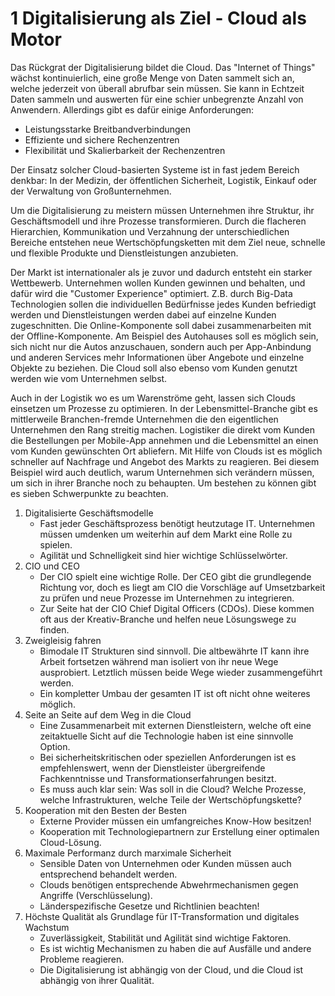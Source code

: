 # 1 Digitalisierung als Ziel - Cloud als Motor

Das Rückgrat der Digitalisierung bildet die Cloud. Das "Internet of Things" wächst kontinuierlich, eine große Menge von Daten sammelt sich an, welche jederzeit von überall abrufbar sein müssen. Sie kann in Echtzeit Daten sammeln und auswerten für eine schier unbegrenzte Anzahl von Anwendern. Allerdings gibt es dafür einige Anforderungen:

* Leistungsstarke Breitbandverbindungen
* Effiziente und sichere Rechenzentren
* Flexibilität und Skalierbarkeit der Rechenzentren

Der Einsatz solcher Cloud-basierten Systeme ist in fast jedem Bereich denkbar: In der Medizin, der öffentlichen Sicherheit, Logistik, Einkauf oder der Verwaltung von Großunternehmen.

Um die Digitalisierung zu meistern müssen Unternehmen ihre Struktur, ihr Geschäftsmodell und ihre Prozesse transformieren. Durch die flacheren Hierarchien, Kommunikation und Verzahnung der unterschiedlichen Bereiche entstehen neue Wertschöpfungsketten mit dem Ziel neue, schnelle und flexible Produkte und Dienstleistungen anzubieten.

Der Markt ist internationaler als je zuvor und dadurch entsteht ein starker Wettbewerb. Unternehmen wollen Kunden gewinnen und behalten, und dafür wird die "Customer Experience" optimiert. Z.B. durch Big-Data Technologien sollen die individuellen Bedürfnisse jedes Kunden befriedigt werden und Dienstleistungen werden dabei auf einzelne Kunden zugeschnitten. Die Online-Komponente soll dabei zusammenarbeiten mit der Offline-Komponente. Am Beispiel des Autohauses soll es möglich sein, sich nicht nur die Autos anzuschauen, sondern auch per App-Anbindung und anderen Services mehr Informationen über Angebote und einzelne Objekte zu beziehen. Die Cloud soll also ebenso vom Kunden genutzt werden wie vom Unternehmen selbst.

Auch in der Logistik wo es um Warenströme geht, lassen sich Clouds einsetzen um Prozesse zu optimieren. In der Lebensmittel-Branche gibt es mittlerweile Branchen-fremde Unternehmen die den eigentlichen Unternehmen den Rang streitig machen. Logistiker die direkt vom Kunden die Bestellungen per Mobile-App annehmen und die Lebensmittel an einen vom Kunden gewünschten Ort abliefern. Mit Hilfe von Clouds ist es möglich schneller auf Nachfrage und Angebot des Markts zu reagieren. Bei diesem Beispiel wird auch deutlich, warum Unternehmen sich verändern müssen, um sich in ihrer Branche noch zu behaupten. Um bestehen zu können gibt es sieben Schwerpunkte zu beachten.

1. Digitalisierte Geschäftsmodelle
	* Fast jeder Geschäftsprozess benötigt heutzutage IT. Unternehmen müssen umdenken um weiterhin auf dem Markt eine Rolle zu spielen.
	* Agilität und Schnelligkeit sind hier wichtige Schlüsselwörter.
2. CIO und CEO
	* Der CIO spielt eine wichtige Rolle. Der CEO gibt die grundlegende Richtung vor, doch es liegt am CIO die Vorschläge auf Umsetzbarkeit zu prüfen und neue Prozesse im Unternehmen zu integrieren.
	* Zur Seite hat der CIO Chief Digital Officers (CDOs). Diese kommen oft aus der Kreativ-Branche und helfen neue Lösungswege zu finden.
3. Zweigleisig fahren
	* Bimodale IT Strukturen sind sinnvoll. Die altbewährte IT kann ihre Arbeit fortsetzen während man isoliert von ihr neue Wege ausprobiert. Letztlich müssen beide Wege wieder zusammengeführt werden.
	* Ein kompletter Umbau der gesamten IT ist oft nicht ohne weiteres möglich.
4. Seite an Seite auf dem Weg in die Cloud
	* Eine Zusammenarbeit mit externen Dienstleistern, welche oft eine zeitaktuelle Sicht auf die Technologie haben ist eine sinnvolle Option.
	* Bei sicherheitskritischen oder speziellen Anforderungen ist es empfehlenswert, wenn der Dienstleister übergreifende Fachkenntnisse und Transformationserfahrungen besitzt.
	* Es muss auch klar sein: Was soll in die Cloud? Welche Prozesse, welche Infrastrukturen, welche Teile der Wertschöpfungskette?
5. Kooperation mit den Besten der Besten
	* Externe Provider müssen ein umfangreiches Know-How besitzen!
	* Kooperation mit Technologiepartnern zur Erstellung einer optimalen Cloud-Lösung.
6. Maximale Performanz durch marximale Sicherheit
	* Sensible Daten von Unternehmen oder Kunden müssen auch entsprechend behandelt werden.
	* Clouds benötigen entsprechende Abwehrmechanismen gegen Angriffe (Verschlüsselung).
	* Länderspezifische Gesetze und Richtlinien beachten!
7. Höchste Qualität als Grundlage für IT-Transformation und digitales Wachstum
	* Zuverlässigkeit, Stabilität und Agilität sind wichtige Faktoren.
	* Es ist wichtig Mechanismen zu haben die auf Ausfälle und andere Probleme reagieren.
	* Die Digitalisierung ist abhängig von der Cloud, und die Cloud ist abhängig von ihrer Qualität.




